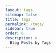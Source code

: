 ```yaml
---
layout: tags
sitemap: false
title: Tags
permalink: /tags/
sidebar: true
order: 6
description: >
  Blog Posts by Tags
---
```

